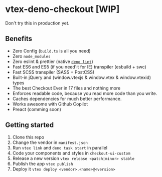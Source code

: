 # vtex-deno-checkout [WIP]

Don't try this in production yet.

## Benefits
- Zero Config (`build.ts` is all you need) 
- Zero `node_modules`
- Zero eslint & prettier (native [`deno lint`](https://docs.deno.com/runtime/manual/tools/linter))
- Fast ES6 and ES5 (if you need'it for IE) transpiler (esbuild + swc)
- Fast SCSS transpiler (SASS + PostCSS)
- Built-in jQuery and (window.vtexjs & window.vtex & window.vtexid) types
- The best Checkout Ever in 17 files and nothing more
- Enforces readable code, because you read more code than you write.
- Caches dependencies for much better performance.
- Works awesome with Github Copilot
- Preact (comming soon)

## Getting started

1. Clone this repo
2. Change the vendor in `manifest.json`
3. Run `vtex link` and `deno task start` in parallel
4. Code your components and styles in `checkout-ui-custom`
5. Release a new version `vtex release <patch|minor> stable`
6. Publish the app `vtex publish`
7. Deploy it `vtex deploy <vendor>.<name>@<version>`